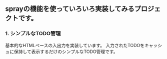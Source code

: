 ## sprayの機能を使っていろいろ実装してみるプロジェクトです。

### 1. シンプルなTODO管理

基本的なHTMLベースの入出力を実装しています。
入力されたTODOをキャッシュに保持して表示するだけのシンプルなTODO管理です。
